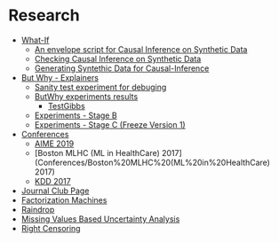 # Research
- [What-If](What-If)
  - [An envelope script for Causal Inference on Synthetic Data](What-If/An%20envelope%20script%20for%20Causal%20Inference%20on%20Synthetic%20Data)
  - [Checking Causal Inference on Synthetic Data](What-If/Checking%20Causal%20Inference%20on%20Synthetic%20Data)
  - [Generating Syntethic Data for Causal-Inference](What-If/Generating%20Syntethic%20Data%20for%20Causal-Inference)
- [But Why - Explainers](But%20Why%20-%20Explainers)
  - [Sanity test experiment for debuging](But%20Why%20-%20Explainers/Sanity%20test%20experiment%20for%20debuging)
  - [ButWhy experiments results](But%20Why%20-%20Explainers/ButWhy%20experiments%20results)
    - [TestGibbs](But%20Why%20-%20Explainers/ButWhy%20experiments%20results/TestGibbs)
  - [Experiments - Stage B](But%20Why%20-%20Explainers/Experiments%20-%20Stage%20B)
  - [Experiments - Stage C (Freeze Version 1)](But%20Why%20-%20Explainers/Experiments%20-%20Stage%20C%20(Freeze%20Version%201))
- [Conferences](Conferences)
  - [AIME 2019](Conferences/AIME%202019)
  - [Boston MLHC (ML in HealthCare) 2017](Conferences/Boston%20MLHC%20(ML%20in%20HealthCare) 2017)
  - [KDD 2017](Conferences/KDD%202017)
- [Journal Club Page](Journal%20Club%20Page)
- [Factorization Machines](Factorization%20Machines)
- [Raindrop](Raindrop)
- [Missing Values Based Uncertainty Analysis](Missing%20Values%20Based%20Uncertainty%20Analysis)
- [Right Censoring](Right%20Censoring)
